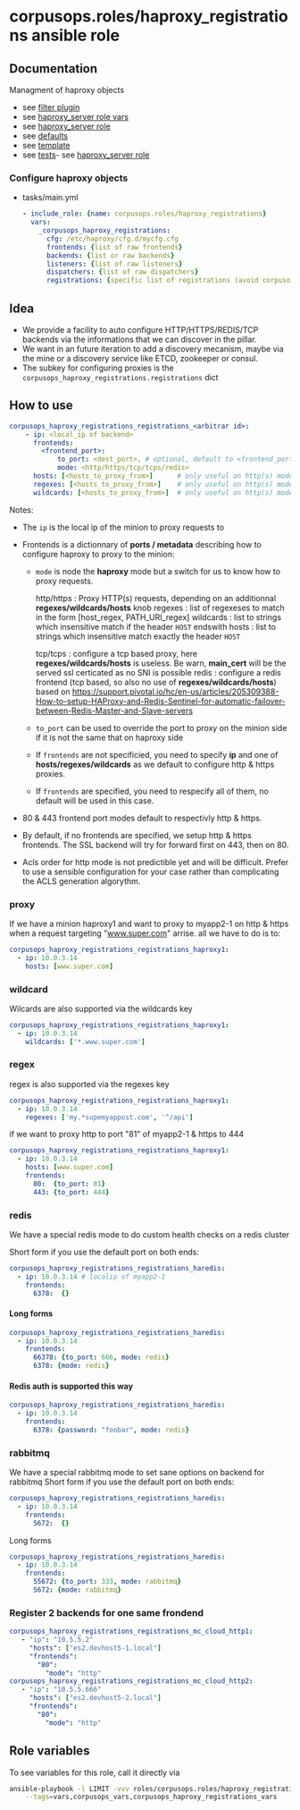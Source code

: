 # corpusops.roles/haproxy_registrations ansible role
## Documentation
Managment of haproxy objects

- see [filter plugin](../ansible_plugins/filter_plugins/copsf_haproxy.py)
- see [haproxy_server role vars](../services_proxy_haproxy_vars)
- see [haproxy_server role](../services_proxy_haproxy)
- see [defaults](./defaults/main.yml)
- see [template](./templates/cfg.cfg)
- see [tests](./test.yml)- see [haproxy_server role](../services_proxy_haproxy)

### Configure haproxy objects
- tasks/main.yml
    ```yaml
    - include_role: {name: corpusops.roles/haproxy_registrations}
      vars:
        _corpusops_haproxy_registrations:
          cfg: /etc/haproxy/cfg.d/mycfg.cfg
          frontends: {list of raw frontends}
          backends: {list or raw backends}
          listeners: {list of raw listeners}
          dispatchers: {list of raw dispatchers}
          registrations: {specific list of registrations (avoid corpusops_haproxy_registrations_registrations_*)}
    ```

## Idea
- We provide a facility to auto configure HTTP/HTTPS/REDIS/TCP backends
  via the informations that we can discover in the pillar.
- We want in an future iteration to add a discovery mecanism, maybe via
  the mine or a discovery service like ETCD, zookeeper or consul.
- The subkey for configuring proxies is the
  `corpusops_haproxy_registrations.registrations` dict

## How to use
```yaml
corpusops_haproxy_registrations_registrations_<arbitrar id>:
    - ip: <local_ip of backend>
      frontends:
        <frontend_port>:
            to_port: <dest_port>, # optional, default to <frontend_port>
            mode: <http/https/tcp/tcps/redis>
      hosts: [<hosts_to_proxy_from>]      # only useful on http(s) mode
      regexes: [<hosts_to_proxy_from>]    # only useful on http(s) mode
      wildcards: [<hosts_to_proxy_from>]  # only useful on http(s) mode
```

Notes:

-   The `ip` is the local ip of the minion to proxy requests to
-   Frontends is a dictionnary of **ports / metadata** describing how
    to configure haproxy to proxy to the minion:

    - `mode` is node the **haproxy** mode but a switch for us to
      know how to proxy requests.

        http/https
        :   Proxy HTTP(s) requests, depending on an additionnal
            **regexes/wildcards/hosts** knob
            regexes
            :   list of regexeses to match in the form
                \[host\_regex, PATH\_URI\_regex\]
            wildcards
            :   list to strings which insensitive match if the
                header `HOST` endswith
            hosts
            :   list to strings which insensitive match exactly
                the header `HOST`

        tcp/tcps
        :   configure a tcp based proxy, here
            **regexes/wildcards/hosts** is useless. Be warn,
            **main\_cert** will be the served ssl certicated as no
            SNI is possible
        redis
        :   configure a redis frontend (tcp based, so also no use
            of **regexes/wildcards/hosts**) based on
            <https://support.pivotal.io/hc/en-us/articles/205309388-How-to-setup-HAProxy-and-Redis-Sentinel-for-automatic-failover-between-Redis-Master-and-Slave-servers>

    - `to_port` can be used to override the port to proxy on the
      minion side if it is not the same that on haproxy side
    - If `frontends` are not specificied, you need to specify
      **ip** and one of **hosts/regexes/wildcards** as we default
      to configure http & https proxies.
    - If `frontends` are specified, you need to respecify all of
      them, no default will be used in this case.

-   80 & 443 frontend port modes default to respectivly http & https.
-   By default, if no frontends are specified, we setup http & https
    frontends. The SSL backend will try for forward first on 443, then
    on 80.
-   Acls order for http mode is not predictible yet and will be
    difficult. Prefer to use a sensible configuration for your case
    rather than complicating the ACLS generation algorythm.

### proxy
If we have a minion haproxy1 and want to proxy to myapp2-1 on http &
https when a request targeting "www.super.com" arrise. all we have to do
is to:

```yaml
corpusops_haproxy_registrations_registrations_haproxy1:
  - ip: 10.0.3.14
    hosts: [www.super.com]
```

### wildcard
Wilcards are also supported via the wildcards key

```yaml
corpusops_haproxy_registrations_registrations_haproxy1:
  - ip: 10.0.3.14
    wildcards: ['*.www.super.com']
```

### regex
regex is also supported via the regexes key

```yaml
corpusops_haproxy_registrations_registrations_haproxy1:
  - ip: 10.0.3.14
    regexes: ['my.*supemyappost.com', '^/api']
```

if we want to proxy http to port "81" of myapp2-1 & https to 444

```yaml
corpusops_haproxy_registrations_registrations_haproxy1:
  - ip: 10.0.3.14
    hosts: [www.super.com]
    frontends:
      80:  {to_port: 81}
      443: {to_port: 444}
```

### redis
We have a special redis mode to do custom health checks on a redis cluster

Short form if you use the default port on both ends:

```yaml
corpusops_haproxy_registrations_registrations_haredis:
  - ip: 10.0.3.14 # localip of myapp2-1
    frontends:
      6378:  {}
```

#### Long forms

```yaml
corpusops_haproxy_registrations_registrations_haredis:
  - ip: 10.0.3.14
    frontends:
      66378: {to_port: 666, mode: redis}
      6378: {mode: redis}
```

#### Redis auth is supported this way

```yaml
corpusops_haproxy_registrations_registrations_haredis:
  - ip: 10.0.3.14
    frontends:
      6378: {password: "foobar", mode: redis}
```

### rabbitmq
We have a special rabbitmq mode to set sane options on backend for
rabbitmq Short form if you use the default port on both ends:

```yaml
corpusops_haproxy_registrations_registrations_haredis:
  - ip: 10.0.3.14
    frontends:
      5672:  {}
```

Long forms

```yaml
corpusops_haproxy_registrations_registrations_haredis:
  - ip: 10.0.3.14
    frontends:
      55672: {to_port: 333, mode: rabbitmq}
      5672: {mode: rabbitmq}
```

### Register 2 backends for one same frondend

```yaml
corpusops_haproxy_registrations_registrations_mc_cloud_http1:
   - "ip": "10.5.5.2"
     "hosts": ["es2.devhost5-1.local"]
     "frontends":
       "80":
         "mode": "http"
corpusops_haproxy_registrations_registrations_mc_cloud_http2:
   - "ip": "10.5.5.666"
     "hosts": ["es2.devhost5-2.local"]
     "frontends":
       "80":
         "mode": "http"
```

## Role variables
To see variables for this role, call it directly via
```bash
ansible-playbook -l LIMIT -vvv roles/corpusops.roles/haproxy_registrations/role.yml \
    --tags=vars,corpusops_vars,corpusops_haproxy_registrations_vars
```
